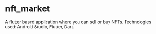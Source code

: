 # nft_market

A flutter based application where you can sell or buy NFTs.
Technologies used: Android Studio, Flutter, Dart.
